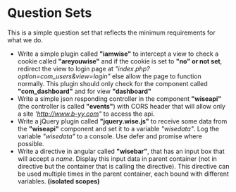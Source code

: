 # Question Sets

This is a simple question set that reflects the minimum requirements for what we do.

* Write a simple plugin called **"iamwise"** to intercept a view to check a cookie called **"areyouwise"** and if the cookie is set to **"no" or not set**, redirect the view to login page at *"index.php?option=com_users&view=login"* else allow the page to function normally. This plugin should only check for the component called **"com_dashboard"** and for view **"dashboard"**
* Write a simple json responding controller in the component **"wiseapi"** (the controller is called **"events"**) with CORS header that will allow only a site *'http://www.b-yy.com"* to access the api. 
* Write a jQuery plugin called **"jquery.wise.js"** to receive some data from the **"wiseapi"** component and set it to a variable *"wisedata"*. Log the variable *"wisedata"* to a console. Use defer and promise where possible.
* Write a directive in angular called **"wisebar"**, that has an input box that will accept a *name*. Display this input data in parent container (not in directive but the container that is calling the directive). This directive can be used multiple times in the parent container, each bound with different variables. **(isolated scopes)**